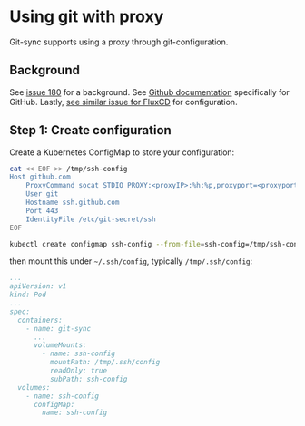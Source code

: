 # Using git with proxy

Git-sync supports using a proxy through git-configuration.

## Background

See [issue 180](https://github.com/kubernetes/git-sync/issues/180) for a background.
See [Github documentation](https://docs.github.com/en/github/authenticating-to-github/using-ssh-over-the-https-port) specifically for GitHub.
Lastly, [see similar issue for FluxCD](https://github.com/fluxcd/flux/pull/3152) for configuration.

## Step 1: Create configuration

Create a Kubernetes ConfigMap to store your configuration:

```bash
cat << EOF >> /tmp/ssh-config
Host github.com
    ProxyCommand socat STDIO PROXY:<proxyIP>:%h:%p,proxyport=<proxyport>,proxyauth=<proxyAuth>
    User git
    Hostname ssh.github.com
    Port 443
    IdentityFile /etc/git-secret/ssh
EOF

kubectl create configmap ssh-config --from-file=ssh-config=/tmp/ssh-config
```

then mount this under `~/.ssh/config`, typically `/tmp/.ssh/config`:

```yaml
...
apiVersion: v1
kind: Pod
...
spec:
  containers:
    - name: git-sync
      ...
      volumeMounts:
        - name: ssh-config
          mountPath: /tmp/.ssh/config
          readOnly: true
          subPath: ssh-config
  volumes:
    - name: ssh-config
      configMap:
        name: ssh-config
```
